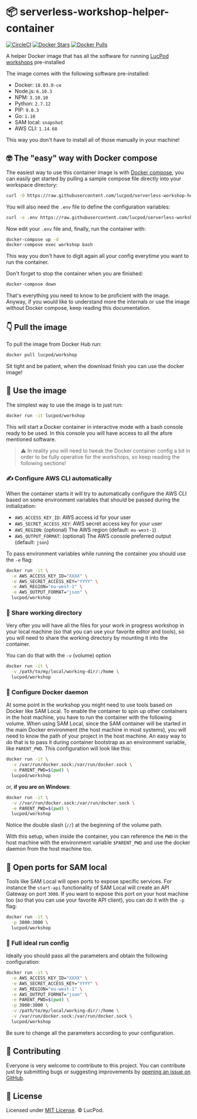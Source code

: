 # 📦 serverless-workshop-helper-container

[![CircleCI](https://circleci.com/gh/lucpod/serverless-workshop-helper-container.svg?style=shield)](https://circleci.com/gh/lucpod/serverless-workshop-helper-container)
[![Docker Stars](https://img.shields.io/docker/stars/lucpod/workshop.svg)](https://hub.docker.com/r/lucpod/workshop/)
[![Docker Pulls](https://img.shields.io/docker/pulls/lucpod/workshop.svg)](https://hub.docker.com/r/lucpod/workshop/)


A helper Docker image that has all the software for running [LucPod workshops](https://github.com/lucpod) pre-installed

The image comes with the following software pre-installed:

  - Docker:    `18.03.0-ce`
  - Node.js:   `6.10.3`
  - NPM:       `3.10.10`
  - Python:    `2.7.12`
  - PIP:       `9.0.3`
  - Go:        `1.10`
  - SAM local: `snapshot`
  - AWS CLI:   `1.14.68`

This way you don't have to install all of those manually in your machine!


## 🤓 The "easy" way with Docker compose

The easiest way to use this container image is with [Docker compose](https://docs.docker.com/compose),
you can easily get started by pulling a sample compose file directly into your workspace directory:

```bash
curl -O https://raw.githubusercontent.com/lucpod/serverless-workshop-helper-container/master/docker-compose.yml
```

You will also need the `.env` file to define the configuration variables:

```bash
curl -o .env https://raw.githubusercontent.com/lucpod/serverless-workshop-helper-container/master/.env~SAMPLE
```

Now edit your `.env` file and, finally, run the container with:

```bash
docker-compose up -d
docker-compose exec workshop bash
```

This way you don't have to digit again all your config everytime you want to run the
container.

Don't forget to stop the container when you are finished:

```bash
docker-compose down
```

That's everything you need to know to be proficient with the image. Anyway, if you
would like to understand more the internals or use the image without Docker compose,
keep reading this documentation.


## 👇 Pull the image

To pull the image from Docker Hub run:

```bash
docker pull lucpod/workshop
```

Sit tight and be patient, when the download finish you can use the docker image!


## 🤞 Use the image

The simplest way to use the image is to just run:

```bash
docker run -it lucpod/workshop
```

This will start a Docker container in interactive mode with a bash console ready to be used.
In this console you will have access to all the afore mentioned software.

> ⚠️ In reality you will need to tweak the Docker container config a bit in order to be
> fully operative for the workshops, so keep reading the following sections!


### ✍️ Configure AWS CLI automatically

When the container starts it will try to automatically configure the AWS CLI based on
some environment variables that should be passed during the initialization:

- `AWS_ACCESS_KEY_ID`: AWS access id for your user
- `AWS_SECRET_ACCESS_KEY`: AWS secret access key for your user
- `AWS_REGION`: (optional) The AWS region (default: `eu-west-1`)
- `AWS_OUTPUT_FORMAT`: (optional) The AWS console preferred output (default: `json`)

To pass environment variables while running the container you should use the `-e` flag:

```bash
docker run -it \
  -e AWS_ACCESS_KEY_ID="XXXX" \
  -e AWS_SECRET_ACCESS_KEY="YYYY" \
  -e AWS_REGION="eu-west-1" \
  -e AWS_OUTPUT_FORMAT="json" \
  lucpod/workshop
```


### 🤝 Share working directory

Very ofter you will have all the files for your work in progress workshop in your
local machine (so that you can use your favorite editor and tools), so you will need
to share the working directory by mounting it into the container.

You can do that with the `-v` (volume) option

```bash
docker run -it \
  -v /path/to/my/local/working-dir/:/home \
  lucpod/workshop
```


### 💪 Configure Docker daemon

At some point in the workshop you might need to use tools based on Docker like
SAM Local. To enable the container to spin up other containers in the host machine,
you have to run the container with the following volume.
When using SAM Local, since the SAM container will be started in the main Docker environment
(the host machine in most systems), you will need to know the path of your project in the
host machine. An easy way to do that is to pass it during container bootstrap as an
environment variable, like `PARENT_PWD`. This configuration will look like this:

```bash
docker run -it \
  -v /var/run/docker.sock:/var/run/docker.sock \
  -e PARENT_PWD=$(pwd) \
  lucpod/workshop
```

or, **if you are on Windows**:

```bash
docker run -it \
  -v //var/run/docker.sock:/var/run/docker.sock \
  -e PARENT_PWD=$(pwd) \
  lucpod/workshop
```

Notice the double slash (`//`) at the beginning of the volume path.

With this setup, when inside the container, you can reference the `PWD` in the host
machine with the environment variable `$PARENT_PWD` and use the docker daemon from
the host machine too.


## 🚪 Open ports for SAM local

Tools like SAM Local will open ports to expose specific services. For instance the
`start-api` functionality of SAM Local will create an API Gateway on port `3000`. If you want to
expose this port on your host machine too (so that you can use your favorite API client),
you can do it with the `-p` flag:

```bash
docker run -it \
  -p 3000:3000 \
  lucpod/workshop
```


### 🤙 Full ideal run config

Ideally you should pass all the parameters and obtain the following configuration:

```bash
docker run -it \
  -e AWS_ACCESS_KEY_ID="XXXX" \
  -e AWS_SECRET_ACCESS_KEY="YYYY" \
  -e AWS_REGION="eu-west-1" \
  -e AWS_OUTPUT_FORMAT="json" \
  -e PARENT_PWD=$(pwd) \
  -p 3000:3000 \
  -v /path/to/my/local/working-dir/:/home \
  -v /var/run/docker.sock:/var/run/docker.sock \
  lucpod/workshop
```

Be sure to change all the parameters according to your configuration.


## 👯‍ Contributing

Everyone is very welcome to contribute to this project.
You can contribute just by submitting bugs or suggesting improvements by
[opening an issue on GitHub](https://github.com/lucpod/serverless-workshop-helper-container/issues).


## 🤦‍ License

Licensed under [MIT License](https://github.com/lucpod/serverless-workshop-helper-container/LICENSE). © LucPod.
